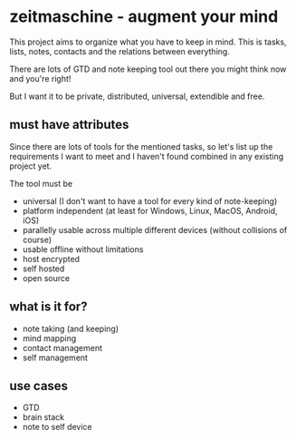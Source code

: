 zeitmaschine - augment your mind
================================

This project aims to organize what you have to keep in mind. This is tasks,
lists, notes, contacts and the relations between everything.

There are lots of GTD and note keeping tool out there you might think now and
you're right!

But I want it to be private, distributed, universal, extendible and free.


must have attributes
--------------------

Since there are lots of tools for the mentioned tasks, so let's list up the
requirements I want to meet and I haven't found combined in any existing project
yet.

The tool must be
* universal (I don't want to have a tool for every kind of note-keeping)
* platform independent (at least for Windows, Linux, MacOS, Android, iOS)
* parallelly usable across multiple different devices (without  collisions of course)
* usable offline without limitations
* host encrypted
* self hosted
* open source


what is it for?
---------------

* note taking (and keeping)
* mind mapping
* contact management
* self management

use cases
---------
* GTD
* brain stack
* note to self device

